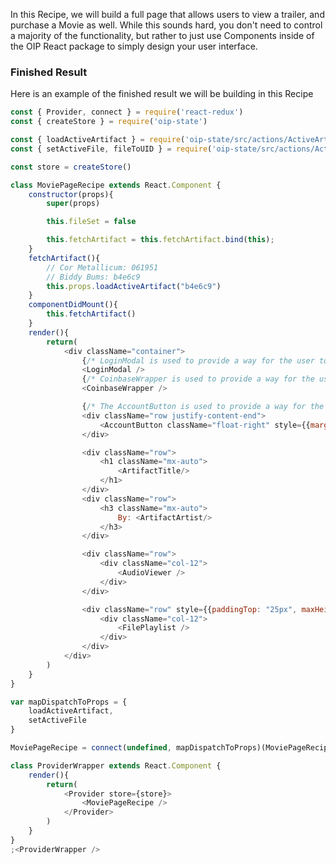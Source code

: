 In this Recipe, we will build a full page that allows users to view a trailer, and purchase a Movie as well. While this sounds hard, you don't need to control a majority of the functionality, but rather to just use Components inside of the OIP React package to simply design your user interface.

### Finished Result
Here is an example of the finished result we will be building in this Recipe

```js
const { Provider, connect } = require('react-redux')
const { createStore } = require('oip-state')

const { loadActiveArtifact } = require('oip-state/src/actions/ActiveArtifact/thunks')
const { setActiveFile, fileToUID } = require('oip-state/src/actions/ActiveArtifactFiles/thunks')

const store = createStore()

class MoviePageRecipe extends React.Component {
	constructor(props){
		super(props)

		this.fileSet = false

		this.fetchArtifact = this.fetchArtifact.bind(this);
	}
	fetchArtifact(){
		// Cor Metallicum: 061951
		// Biddy Bums: b4e6c9
		this.props.loadActiveArtifact("b4e6c9")
	}
	componentDidMount(){
		this.fetchArtifact()
	}
	render(){
		return(
			<div className="container">
				{/* LoginModal is used to provide a way for the user to Login */}
				<LoginModal />
				{/* CoinbaseWrapper is used to provide a way for the user to purchase extra funds from Coinbase */}
				<CoinbaseWrapper />

				{/* The AccountButton is used to provide a way for the User */}
				<div className="row justify-content-end">
					<AccountButton className="float-right" style={{marginRight: "20px"}} />
				</div>

				<div className="row">
					<h1 className="mx-auto">
						<ArtifactTitle/>
					</h1>
				</div>
				<div className="row">
					<h3 className="mx-auto">
						By: <ArtifactArtist/>
					</h3>
				</div>

				<div className="row">
					<div className="col-12">
						<AudioViewer />
					</div>
				</div>

				<div className="row" style={{paddingTop: "25px", maxHeight: "360px"}}>
					<div className="col-12">
						<FilePlaylist />
					</div>
				</div>
			</div>
		)
	}
}

var mapDispatchToProps = {
	loadActiveArtifact,
	setActiveFile
}

MoviePageRecipe = connect(undefined, mapDispatchToProps)(MoviePageRecipe)

class ProviderWrapper extends React.Component {
	render(){
		return(
			<Provider store={store}>
				<MoviePageRecipe />
			</Provider>
		)
	}
}
;<ProviderWrapper />
```
